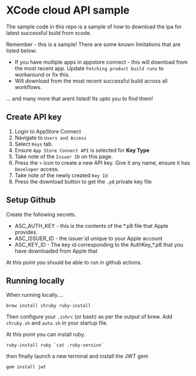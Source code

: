# XCode cloud API sample
The sample code in this repo is a sample of how to download the ipa for latest successful build from xcode.

Remember - this is a sample! There are some known limitations that are listed below:
- If you have multiple apps in appstore connect - this will download from the most recent app. Update `Fetching product build runs` to workaround or fix this.
- Will download from the most recent successful build across all workflows.

... and many more that arent listed! Its upto you to find them!

## Create API key
1. Login to AppStore Connect
2. Navigate to `Users and Access`
3. Select `Keys` tab.
4. Ensure `App Store Connect API` is selected for __Key Type__
5. Take note of the `Issuer ID` on this page.
6. Press the `+` icon to create a new API key. Give it any name, ensure it has `Developer` access.
7. Take note of the newly created `Key Id`
8. Press the download button to get the `.p8` private key file

## Setup Github

Create the following secrets.
- ASC_AUTH_KEY - this is the contents of the *.p8 file that Apple provides.
- ASC_ISSUER_ID - the issuer id unique to your Apple account
- ASC_KEY_ID - The key id corresponding to the AuthKey_*.p8 that you have downloaded from Apple that

At this point you should be able to run in github actions.

## Running locally

When running locally....

```
brew install chruby ruby-install
```

Then configure your `.zshrc` (or bash) as per the output of brew. Add `chruby.sh` and `auto.sh` in your startup file.

At this point you can install ruby.
```
ruby-install ruby `cat .ruby-version`
```

then finally launch a new terminal and install the JWT gem
```
gem install jwt
```
